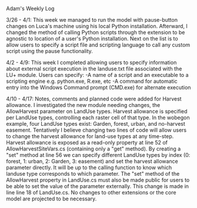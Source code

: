 Adam's Weekly Log

3/26 - 4/1: This week we managed to run the model with pause-button changes on Luca's machine using his local Python installation.
Afterward, I changed the method of calling Python scripts through the extension to be agnostic to location of a user's Python installation.
Next on the list is to allow users to specify a script file and scripting language to call any custom script using the pause functionality.

4/2 - 4/9: This week I completed allowing users to specify information about external script
execution in the landuse.txt file associated with the LU+ module. Users can specify:
-A name of a script and an executable to a scripting engine e.g. python.exe, R.exe, etc
-A command for automatic entry into the Windows Command prompt (CMD.exe) for alternate execution

4/10 - 4/17: Notes, comments and planned code were added for Harvest allowance. I investigated the new module needing changes, the AllowHarvest
parameter on LandUse types. Harvest allowance is specified per LandUse types, controlling each raster cell of that type. In the 
wobegon example, four LandUse types exist: Garden, forest, urban, and no-harvest easement. Tentatively I believe changing two 
lines of code will allow users to change the harvest allowance for land-use types at any time-step. Harvest allowance is exposed
as a read-only property at line 52 of AllowHarvestSiteVars.cs (containing only a "get" method). By creating a "set" method at line 56
we can specify different LandUse types by index (0: forest, 1: urban, 2: Garden, 3: easement) and set the harvest allowance parameter
directly. It will be up to the calling function to know which landuse type corresponds to which parameter. The "set" method of the 
AllowHarvest property in LandUse.cs must also be made public for users to be able to set the value of the parameter externally. This
change is made in line line 18 of LandUse.cs. No changes to other extensions or the core model are projected to be necessary.